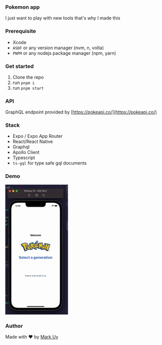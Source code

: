 ### Pokemon app

I just want to play with new tools that's why I made this

### Prerequisite

- Xcode
- `ASDF` or any version manager (nvm, n, volta)
- `PNPM` or any nodejs package manager (npm, yarn)

### Get started

1. Clone the repo
2. run `pnpm i`
3. run `pnpm start`

### API

GraphQL endpoint provided by [https://pokeapi.co/](https://pokeapi.co/)

### Stack

- Expo / Expo App Router
- React/React Native
- Graphql
- Apollo Client
- Typescript
- `ts-gql` for type safe gql documents

### Demo

![Demo](https://raw.githubusercontent.com/markanthonyuy/pokemon-app/main/assets/new-demo.gif)

### Author

Made with ❤️ by [Mark Uy](https://markanthonyuy.com/)
